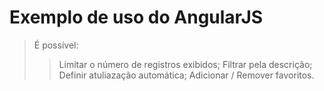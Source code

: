 Exemplo de uso do AngularJS
=================

> É possível:
>> Limitar o número de registros exibidos;
>> Filtrar pela descrição;
>> Definir atuliazação automática;
>> Adicionar / Remover favoritos.
